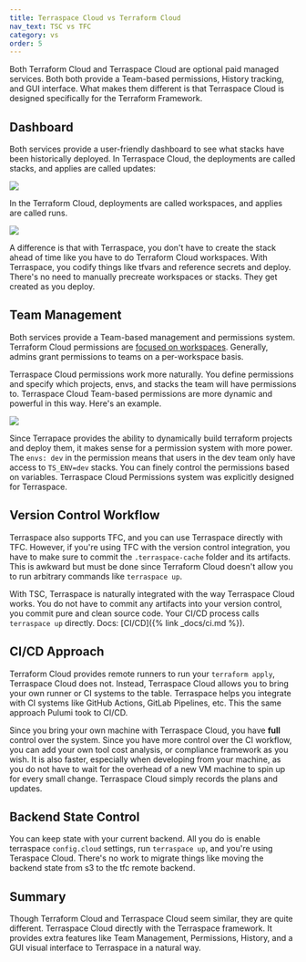 ```yaml
---
title: Terraspace Cloud vs Terraform Cloud
nav_text: TSC vs TFC
category: vs
order: 5
---
```


Both Terraform Cloud and Terraspace Cloud are optional paid managed services. Both both provide a Team-based permissions, History tracking, and GUI interface. What makes them different is that Terraspace Cloud is designed specifically for the Terraform Framework.

## Dashboard

Both services provide a user-friendly dashboard to see what stacks have been historically deployed. In Terraspace Cloud, the deployments are called stacks, and applies are called updates:

![](https://img.boltops.com/images/terraspace/cloud/stacks/stack-updates-v3.png)

In the Terraform Cloud, deployments are called workspaces, and applies are called runs.

![](https://img.boltops.com/images/terraspace/cloud/stacks/terraform-runs.png)

A difference is that with Terraspace, you don't have to create the stack ahead of time like you have to do Terraform Cloud workspaces. With Terraspace, you codify things like tfvars and reference secrets and deploy. There's no need to manually precreate workspaces or stacks. They get created as you deploy.

## Team Management

Both services provide a Team-based management and permissions system. Terraform Cloud permissions are [focused on workspaces](https://www.terraform.io/cloud-docs/users-teams-organizations/permissions). Generally, admins grant permissions to teams on a per-workspace basis.

Terraspace Cloud permissions work more naturally. You define permissions and specify which projects, envs, and stacks the team will have permissions to. Terraspace Cloud Team-based permissions are more dynamic and powerful in this way. Here's an example.

![](https://img.boltops.com/images/terraspace/cloud/stacks/terraform-runs.png)

Since Terrapace provides the ability to dynamically build terraform projects and deploy them, it makes sense for a permission system with more power. The `envs: dev` in the permission means that users in the dev team only have access to `TS_ENV=dev` stacks. You can finely control the permissions based on variables. Terraspace Cloud Permissions system was explicitly designed for Terraspace.

## Version Control Workflow

Terraspace also supports TFC, and you can use Terraspace directly with TFC. However, if you're using TFC with the version control integration, you have to make sure to commit the `.terraspace-cache` folder and its artifacts.  This is awkward but must be done since Terraform Cloud doesn't allow you to run arbitrary commands like `terraspace up`.

With TSC, Terraspace is naturally integrated with the way Terraspace Cloud works. You do not have to commit any artifacts into your version control, you commit pure and clean source code. Your CI/CD process calls `terraspace up` directly. Docs: [CI/CD]({% link _docs/ci.md %}).

## CI/CD Approach

Terraform Cloud provides remote runners to run your `terraform apply`, Terraspace Cloud does not. Instead, Terraspace Cloud allows you to bring your own runner or CI systems to the table. Terraspace helps you integrate with CI systems like GitHub Actions, GitLab Pipelines, etc. This the same approach Pulumi took to CI/CD.

Since you bring your own machine with Terraspace Cloud, you have **full** control over the system. Since you have more control over the CI workflow, you can add your own tool cost analysis, or compliance framework as you wish. It is also faster, especially when developing from your machine, as you do not have to wait for the overhead of a new VM machine to spin up for every small change. Terraspace Cloud simply records the plans and updates.

## Backend State Control

You can keep state with your current backend. All you do is enable terraspace `config.cloud` settings, run `terraspace up`, and you're using Teraspace Cloud. There's no work to migrate things like moving the backend state from s3 to the tfc remote backend.

## Summary

Though Terraform Cloud and Terraspace Cloud seem similar, they are quite different. Terraspace Cloud directly with the Terraspace framework. It provides extra features like Team Management, Permissions, History, and a GUI visual interface to Terraspace in a natural way.